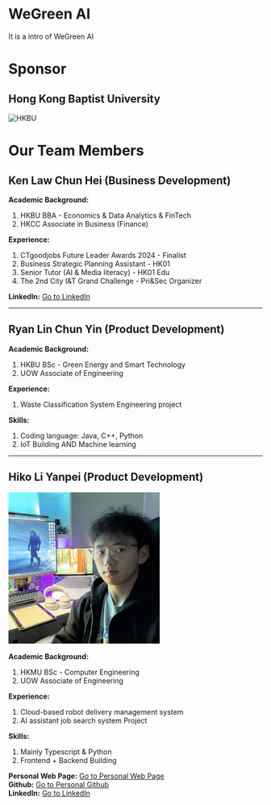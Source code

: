 # WeGreen AI

It is a intro of WeGreen AI

# Sponsor

## Hong Kong Baptist University

<img src="https://encrypted-tbn0.gstatic.com/images?q=tbn:ANd9GcQVB5JILW4sFxl_QvLeKY7NQ8lEq0NG5zAxMQ&s" alt="HKBU" width="300" height="300">

# Our Team Members

## Ken Law Chun Hei (Business Development)

**Academic Background:**

1. HKBU BBA - Economics & Data Analytics & FinTech
2. HKCC Associate in Business (Finance)

**Experience:**

1. CTgoodjobs Future Leader Awards 2024 - Finalist
2. Business Strategic Planning Assistant - HK01
3. Senior Tutor (AI & Media literacy) - HK01 Edu
4. The 2nd City I&T Grand Challenge - Pri&Sec Organizer

**LinkedIn:** [Go to LinkedIn](https://www.linkedin.com/in/kenlaw2002/)

---

## Ryan Lin Chun Yin (Product Development)

**Academic Background:**

1. HKBU BSc - Green Energy and Smart Technology
2. UOW Associate of Engineering

**Experience:**

1. Waste Classification System Engineering project

**Skills:**

1. Coding language: Java, C++, Python
2. IoT Building AND Machine learning

---

## Hiko Li Yanpei (Product Development)

<img src="./Members/hikoAvator.png" alt="hiko" width="300" height="300">

**Academic Background:**

1. HKMU BSc - Computer Engineering
2. UOW Associate of Engineering

**Experience:**

1. Cloud-based robot delivery management system
2. AI assistant job search system Project

**Skills:**

1. Mainly Typescript & Python
2. Frontend + Backend Building

**Personal Web Page:** [Go to Personal Web Page](https://hiko.dev)  
**Github:** [Go to Personal Github](https://github.com/HikoPLi)  
**LinkedIn:** [Go to LinkedIn](https://www.linkedin.com/in/liyanpeihiko/)
